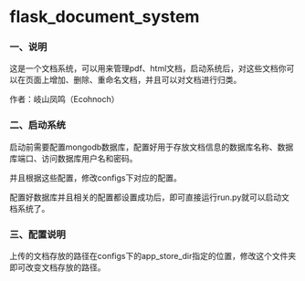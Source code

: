 # flask_document_system

### 一、说明

这是一个文档系统，可以用来管理pdf、html文档，启动系统后，对这些文档你可以在页面上增加、删除、重命名文档，并且可以对文档进行归类。

作者：岐山凤鸣（Ecohnoch）

### 二、启动系统

启动前需要配置mongodb数据库，配置好用于存放文档信息的数据库名称、数据库端口、访问数据库用户名和密码。

并且根据这些配置，修改configs下对应的配置。

配置好数据库并且相关的配置都设置成功后，即可直接运行run.py就可以启动文档系统了。

### 三、配置说明

上传的文档存放的路径在configs下的app_store_dir指定的位置，修改这个文件夹即可改变文档存放的路径。